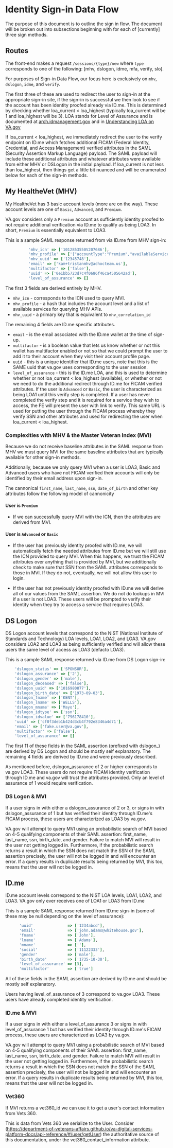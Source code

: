 # Identity Sign-in Data Flow

The purpose of this document is to outline the sign in flow. The document will be broken out into subsections beginning with for each of [currently] three sign methods.

## Routes

The front-end makes a request `/sessions/{type}/new` where `type` corresponds to one of the following: [mhv, dslogon, idme, mfa, verify, slo].

For purposes of Sign-in Data Flow, our focus here is exclusively on `mhv`, `dslogon`, `idme`, and `verify`.

The first three of these are used to redirect the user to sign-in at the appropriate sign-in site, if the sign-in is successful we then look to see if the account has been identity proofed already via ID.me. This is determined by checking whether loa_current < loa_highest (typically loa_current will be 1 and loa_highest will be 3). LOA stands for Level of Assurance and is documented at [arch.idmanagement.gov](https://arch.idmanagement.gov/usecases/) and in  [Understanding LOA on VA.gov](understanding-LOA-on-vetsdotgov.md)

If loa_current < loa_highest, we immediately redirect the user to the verify endpoint on ID.me which fetches additional FICAM (Federal Identity, Credential, and Access Management) verified attributes in the SAML (Security Assertion Markup Language) payload. The SAML payload will include these additional attributes and whatever attributes were available from either MHV or DSLogon in the initial payload.
If loa_current is not less than loa_highest, then things get a little bit nuanced and will be enumerated below for each of the sign-in methods.

## My HealtheVet (MHV)

My HealtheVet has 3 basic account levels (more are on the way). These account levels are one of `Basic`, `Advanced`, and `Premium`.

VA.gov considers only a `Premium` account as sufficiently identity proofed to not require additional verification via ID.me to qualify as being LOA3. In short, `Premium` is essentially equivalent to LOA3.

This is a sample SAML response returned from via ID.me from MHV sign-in:

```ruby
          'mhv_icn' => ['1012853550V207686'],
          'mhv_profile' => ['{"accountType":"Premium","availableServices":{"21":"VA Medications","4":"Secure Messaging","3":"VA Allergies","2":"Rx Refill","12":"Blue Button (all VA data)","1":"Blue Button self entered data.","11":"Blue Button (DoD) Military Service Information"}}'],
          'mhv_uuid' => ['12345748'],
          'email' => ['kam+tristanmhv@adhocteam.us'],
          'multifactor' => ['false'],
          'uuid' => ['0e1bb5723d7c4f0686f46ca4505642ad'],
          'level_of_assurance' => []
```

The first 3 fields are derived entirely by MHV.

- `mhv_icn` - corresponds to the ICN used to query MVI.
- `mhv_profile` - a hash that includes the account level and a list of available services for querying MHV APIs.
- `mhv_uuid` - a primary key that is equivalent to `mhv_correlation_id`

The remaining 4 fields are ID.me specific attributes.

- `email` - is the email associated with the ID.me wallet at the time of sign-up.
- `multifactor` - is a boolean value that lets us know whether or not this wallet has multifactor enabled or not so that we could prompt the user to add it to their account when they visit their account profile page.
- `uuid` - this is a unique identifier that ID.me users, note that this is the SAME uuid that va.gov uses corresponding to the user session.
- `level_of_assurance` - this is the ID.me LOA, and this is used to determine whether or not loa_current < loa_highest (available), or whether or not we need to do the additional redirect through ID.me for FICAM verified attributes. If the user is `Advanced` or `Basic`, the user is characterized as being LOA1 until this verify step is completed. If a user has never completed the verify step and it is required for a service they wish to access, the FE will present the user with link to verify. This same URL is used for putting the user through the FICAM process whereby they verify SSN and other attributes and used for redirecting the user when loa_current < loa_highest.

### Complexities with MHV & the Master Veteran Index (MVI)

Because we do not receive baseline attributes in the SAML response from MHV we must query MVI for the same baseline attributes that are typically available for other sign-in methods.

Additionally, because we only query MVI when a user is LOA3, Basic and Advanced users who have not FICAM verified their accounts will only be identified by their email address upon sign-in.

The cannonical `first_name`, `last_name`, `ssn`, `date_of_birth` and other key attributes follow the following model of cannonicity

#### User is `Premium`

- If we can successfully query MVI with the ICN, then the attributes are derived from MVI.

#### User is `Advanced` or `Basic`

- If the user has previously identity proofed with ID.me, we will automatically fetch the needed attributes from ID.me but we will still use the ICN provided to query MVI. When this happens, we trust the FICAM attributes over anything that is provided by MVI, but we additionally check to make sure that SSN from the SAML attributes corresponds to those in MVI. If they do not, eventually, we will not allow this user to login.

- If the user has not previously identity proofed with ID.me we will derive all of our values from the SAML assertion. We do not do lookups in MVI if a user is not LOA3. These users will be prompted to verify their identity when they try to access a service that requires LOA3.

## DS Logon

DS Logon account levels that correspond to the NIST (National Institute of Standards and Technology) LOA levels, LOA1, LOA2, and LOA3. VA.gov considers LOA2 and LOA3 as being sufficiently verified and will allow these users the same level of access as LOA3 (defacto LOA3).

This is a sample SAML response returned via ID.me from DS Logon sign-in:

```ruby
    'dslogon_status' => ['SPONSOR'],
    'dslogon_assurance' => ['2'],
    'dslogon_gender' => ['male'],
    'dslogon_deceased' => ['false'],
    'dslogon_uuid' => ['1016980877'],
    'dslogon_birth_date' => ['1973-09-03'],
    'dslogon_fname' => ['KENT'],
    'dslogon_lname' => ['WELLS'],
    'dslogon_mname' => ['Mayo'],
    'dslogon_idtype' => ['ssn'],
    'dslogon_idvalue' => ['796178410'],
    'uuid' => ['cf0f3deb1b424d3cb4f792e8346a4d71'],
    'email' => ['fake.user@va.gov'],
    'multifactor' => ['false'],
    'level_of_assurance' => []
```

The first 11 of these fields in the SAML assertion (prefixed with dslogon_) are derived by DS Logon and should be mostly self explanatory. The remaining 4 fields are derived by ID.me and were previously described.

As mentioned before, dslogon_assurance of 2 or higher corresponds to va.gov LOA3. These users do not require FICAM identity verification through ID.me and va.gov will trust the attributes provided. Only an level of assurance of 1 would require verification.

### DS Logon & MVI

If a user signs in with either a dslogon_assurance of 2 or 3, or signs in with dslogon_assurance of 1 but has verified their identity through ID.me's FICAM process, these users are characterized as LOA3 by va.gov.

VA.gov will attempt to query MVI using an probabilistic search of MVI based on 4-5 qualifying components of their SAML assertion: first_name, last_name, ssn, birth_date, and gender. Failure to match MVI will result in the user not getting logged in. Furthermore, if the probabilistic search returns a result in which the SSN does not match the SSN of the SAML assertion precisely, the user will not be logged in and will encounter an error. If a query results in duplicate results being returned by MVI, this too, means that the user will not be logged in.

## ID.me

ID.me account levels correspond to the NIST LOA levels, LOA1, LOA2, and LOA3. VA.gov only ever receives one of LOA1 or LOA3 from ID.me

This is a sample SAML response returned from ID.me sign-in (some of these may be null depending on the level of assurance):

```ruby
      'uuid'               => ['1234abcd'],
      'email'              => ['john.adams@whitehouse.gov'],
      'fname'              => ['John'],
      'lname'              => ['Adams'],
      'mname'              => [''],
      'social'             => ['11122333'],
      'gender'             => ['male'],
      'birth_date'         => ['1735-10-30'],
      'level_of_assurance' => [3],
      'multifactor'        => ['true']
```

All of these fields in the SAML assertion are derived by ID.me and should be mostly self explanatory. 

Users having level_of_assurance of 3 correspond to va.gov LOA3. These users have already completed identity verification.

### ID.me & MVI

If a user signs in with either a level_of_assurance 3 or signs in with level_of_assurance 1 but has verified their identity through ID.me's FICAM process, these users are characterized as LOA3 by va.gov.

VA.gov will attempt to query MVI using a probabilistic search of MVI based on 4-5 qualifying components of their SAML assertion: first_name, last_name, ssn, birth_date, and gender. Failure to match MVI will result in the user not getting logged in. Furthermore, if the probabilistic search returns a result in which the SSN does not match the SSN of the SAML assertion precisely, the user will not be logged in and will encounter an error. If a query results in duplicate results being returned by MVI, this too, means that the user will not be logged in.



### Vet360
If MVI returns a vet360_id we can use it to get a user's contact information from Vets 360.  

This is data from Vets 360 we serialize to the User.  Consider (https://department-of-veterans-affairs.github.io/va-digital-services-platform-docs/api-reference/#/user/getUser) the authoritative source of this documentation, under the vet360_contact_information attribute.

